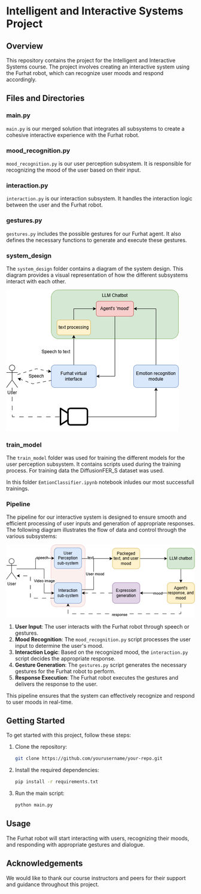 # Intelligent and Interactive Systems Project

## Overview
This repository contains the project for the Intelligent and Interactive Systems course. The project involves creating an interactive system using the Furhat robot, which can recognize user moods and respond accordingly.

## Files and Directories

### main.py
`main.py` is our merged solution that integrates all subsystems to create a cohesive interactive experience with the Furhat robot.

### mood_recognition.py
`mood_recognition.py` is our user perception subsystem. It is responsible for recognizing the mood of the user based on their input.

### interaction.py
`interaction.py` is our interaction subsystem. It handles the interaction logic between the user and the Furhat robot.

### gestures.py
`gestures.py` includes the possible gestures for our Furhat agent. It also defines the necessary functions to generate and execute these gestures.

### system_design
The `system_design` folder contains a diagram of the system design. This diagram provides a visual representation of how the different subsystems interact with each other.

![System Design Diagram](system_design/system_architecture_white.png)

### train_model
The `train_model` folder was used for training the different models for the user perception subsystem. It contains scripts used during the training process. For training data the DiffusionFER_S dataset was used.

In this folder `EmtionClassifier.ipynb` notebook inludes our most successfull trainings.

### Pipeline

The pipeline for our interactive system is designed to ensure smooth and efficient processing of user inputs and generation of appropriate responses. The following diagram illustrates the flow of data and control through the various subsystems:

![Information Pipeline](system_design/information_pipeline.png)

1. **User Input**: The user interacts with the Furhat robot through speech or gestures.
2. **Mood Recognition**: The `mood_recognition.py` script processes the user input to determine the user's mood.
3. **Interaction Logic**: Based on the recognized mood, the `interaction.py` script decides the appropriate response.
4. **Gesture Generation**: The `gestures.py` script generates the necessary gestures for the Furhat robot to perform.
5. **Response Execution**: The Furhat robot executes the gestures and delivers the response to the user.

This pipeline ensures that the system can effectively recognize and respond to user moods in real-time.

## Getting Started
To get started with this project, follow these steps:

1. Clone the repository:
    ```bash
    git clone https://github.com/yourusername/your-repo.git
    ```
2. Install the required dependencies:
    ```bash
    pip install -r requirements.txt
    ```
3. Run the main script:
    ```bash
    python main.py
    ```

## Usage
The Furhat robot will start interacting with users, recognizing their moods, and responding with appropriate gestures and dialogue.

## Acknowledgements
We would like to thank our course instructors and peers for their support and guidance throughout this project.